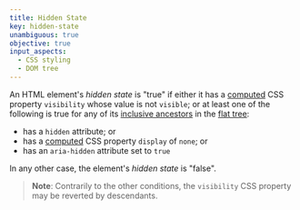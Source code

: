 ```yaml
---
title: Hidden State
key: hidden-state
unambiguous: true
objective: true
input_aspects:
  - CSS styling
  - DOM tree
---
```


An HTML element's _hidden state_ is "true" if either it has a [computed][] CSS property `visibility` whose value is not `visible`; or at least one of the following is true for any of its [inclusive ancestors][] in the [flat tree][]:

- has a `hidden` attribute; or
- has a [computed][] CSS property `display` of `none`; or
- has an `aria-hidden` attribute set to `true`

In any other case, the element's _hidden state_ is "false".

> **Note**: Contrarily to the other conditions, the `visibility` CSS property may be reverted by descendants.

[inclusive ancestors]: https://dom.spec.whatwg.org/#concept-tree-inclusive-ancestor 'DOM Definition of Inclusive Ancestor'
[computed]: https://www.w3.org/TR/css-cascade/#computed-value 'CSS definition of computed value'
[flat tree]: https://drafts.csswg.org/css-scoping/#flat-tree 'Definition of flat tree'
